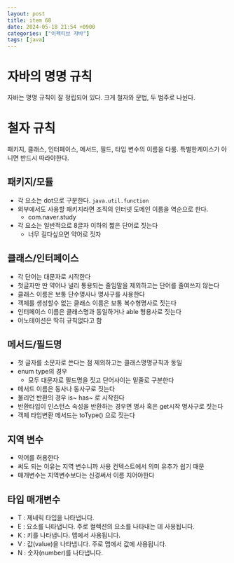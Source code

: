 ```yaml
---
layout: post
title: item 68
date: 2024-05-18 21:54 +0900
categories: ["이펙티브 자바"]
tags: [java]
---
```


# 자바의 명명 규칙
자바는 명명 규칙이 잘 정립되어 있다. 크게 철자와 문법, 두 범주로 나뉜다. 


# 철자 규칙
패키지, 클래스, 인터페이스, 메서드, 필드, 타입 변수의 이름을 다룸. 특별한케이스가 아니면 반드시 따라야한다.

## 패키지/모듈
- 각 요소는 dot으로 구분한다. `java.util.function`
- 외부에서도 사용할 패키지라면 조직의 인터넷 도메인 이름을 역순으로 한다.
  - com.naver.study
- 각 요소는 일반적으로 8글자 이하의 짧은 단어로 짓는다
  - 너무 길다싶으면 약어로 짓자

## 클래스/인터페이스

- 각 단어는 대문자로 시작한다
- 첫글자만 딴 약어나 널리 통용되는 줄임말을 제외하고는 단어를 줄여쓰지 않는다
- 클래스 이름은 보통 단수명사나 명사구를 사용한다
- 객체를 생성할수 없는 클래스 이름은 보통 복수형명사로 짓는다
- 인터페이스 이름은 클래스명과 동일하거나 able 형용사로 짓는다
- 어노테이션은 딱히 규칙없다고 함

## 메서드/필드명
- 첫 글자를 소문자로 쓴다는 점 제외하고는 클래스명명규칙과 동일
- enum type의 경우
  - 모두 대문자로 필드명을 짓고 단어사이는 밑줄로 구분한다
- 메서드 이름은 동사나 동사구로 짓는다
- 불리언 반환의 경우 is~ has~ 로 시작한다
- 반환타입이 인스턴스 속성을 반환하는 경우면 명사 혹은 get시작 명사구로 짓는다
- 객체 타입변환 메서드는 toType() 으로 짓는다

## 지역 변수
- 약어를 허용한다
- 써도 되는 이유는 지역 변수니까 사용 컨텍스트에서 의미 유추가 쉽기 때문
- 매개변수는 지역변수보다는 신경써서 이름 지어야한다

## 타입 매개변수
- T : 제네릭 타입을 나타냅니다.
- E : 요소를 나타냅니다. 주로 컬렉션의 요소를 나타내는 데 사용됩니다.
- K : 키를 나타냅니다. 맵에서 사용됩니다.
- V : 값(value)을 나타냅니다. 주로 맵에서 값에 사용됩니다.
- N : 숫자(number)를 나타냅니다.
